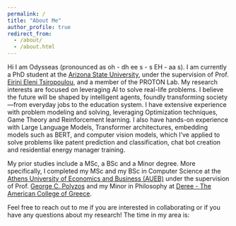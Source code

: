 ```yaml
---
permalink: /
title: "About Me"
author_profile: true
redirect_from: 
  - /about/
  - /about.html
---
```


Hi I am Odysseas (pronounced as oh - dh ee s - s EH - aa s). I am currently a PhD student at the [Arizona State University](https://www.asu.edu), under the supervision of Prof. [Eirini Eleni Tsiropoulou](https://sites.google.com/view/eirini-eleni-tsiropoulou/home),  and a member of the PROTON Lab. My research interests are focused on leveraging AI to solve real-life problems. I believe the future will be shaped by intelligent agents, foundly transforming society—from everyday jobs to the education system. I have extensive experience with problem modeling and solving, leveraging Optimization techniques, Game Theory and Reinforcement learning. I also have hands-on experience with Large Language Models, Transformer architectures, embedding models such as BERT, and computer vision models, which I’ve applied to solve problems like patent prediction and classification, chat bot creation and residential energy manager training.

My prior studies include a MSc, a BSc and a Minor degree. More specifically, I completed my MSc and my BSc in Computer Science at the [Athens University of Economics and Business (AUEB)](https://aueb.gr/en) under the supervision of Prof. [George C. Polyzos](https://www.aueb.gr/en/faculty_page/polyzos-george) and my Minor in Philosophy at [Deree - The American College of Greece](https://www.acg.edu/).

Feel free to reach out to me if you are interested in collaborating or if you have any questions about my research! The time in my area is: <span id="current-time"></span>
<script>
  function updateTime() {
    const now = new Date();
    const options = { hour: '2-digit', minute: '2-digit', second: '2-digit', timeZone: 'America/Denver', hour12: true };
    document.getElementById('current-time').textContent = now.toLocaleTimeString('en-US', options);
  }

  setInterval(updateTime, 1000);
  updateTime(); // Ensure the time is set immediately on page load
</script>